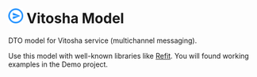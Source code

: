 # <img src="src/Assets/SendCircleOutline.svg" height="30"> Vitosha Model

DTO model for Vitosha service (multichannel messaging).

Use this model with well-known libraries like [Refit](https://github.com/reactiveui/refit).
You will found working examples in the Demo project.
